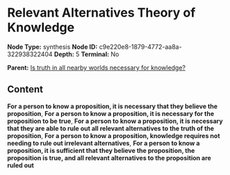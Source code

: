 # Relevant Alternatives Theory of Knowledge

**Node Type:** synthesis
**Node ID:** c9e220e8-1879-4772-aa8a-322938322404
**Depth:** 5
**Terminal:** No

**Parent:** [Is truth in all nearby worlds necessary for knowledge?](is-truth-in-all-nearby-worlds-necessary-for-knowledge-antithesis-b574f119-1b4a-466e-8b00-e675eecee111.md)

## Content

**For a person to know a proposition, it is necessary that they believe the proposition**, **For a person to know a proposition, it is necessary for the proposition to be true**, **For a person to know a proposition, it is necessary that they are able to rule out all relevant alternatives to the truth of the proposition**, **For a person to know a proposition, knowledge requires not needing to rule out irrelevant alternatives**, **For a person to know a proposition, it is sufficient that they believe the proposition, the proposition is true, and all relevant alternatives to the proposition are ruled out**
